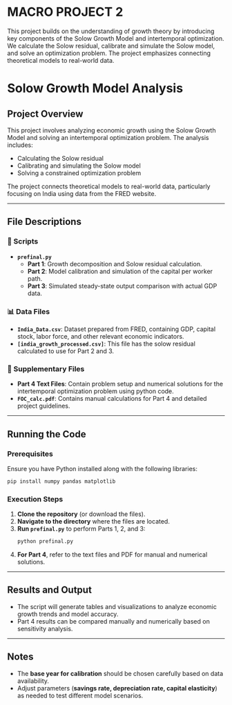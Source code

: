 # MACRO PROJECT 2
This project builds on the  understanding of growth theory by introducing key components  of the Solow Growth Model and intertemporal optimization. We  calculate the Solow  residual, calibrate and simulate the Solow model, and solve an optimization problem. The  project emphasizes connecting theoretical models to real-world data.

# Solow Growth Model Analysis

## Project Overview
This project involves analyzing economic growth using the Solow Growth Model and solving an intertemporal optimization problem. The analysis includes:
- Calculating the Solow residual
- Calibrating and simulating the Solow model
- Solving a constrained optimization problem

The project connects theoretical models to real-world data, particularly focusing on India using data from the FRED website.

---

## File Descriptions

### 📜 Scripts
- **`prefinal.py`**
  - **Part 1**: Growth decomposition and Solow residual calculation.
  - **Part 2**: Model calibration and simulation of the capital per worker path.
  - **Part 3**: Simulated steady-state output comparison with actual GDP data.

### 📊 Data Files
- **`India_Data.csv`**: Dataset prepared from FRED, containing GDP, capital stock, labor force, and other relevant economic indicators.
- **`[india_growth_processed.csv]`**: This file has the solow residual calculated to use for Part 2 and 3.

### 📄 Supplementary Files
- **Part 4 Text Files**: Contain problem setup and numerical solutions for the intertemporal optimization problem using python code.
- **`FOC_calc.pdf`**: Contains manual calculations for Part 4 and detailed project guidelines.

---

## Running the Code

### Prerequisites
Ensure you have Python installed along with the following libraries:
```bash
pip install numpy pandas matplotlib
```

### Execution Steps
1. **Clone the repository** (or download the files).
2. **Navigate to the directory** where the files are located.
3. **Run `prefinal.py`** to perform Parts 1, 2, and 3:
   ```bash
   python prefinal.py
   ```
4. **For Part 4**, refer to the text files and PDF for manual and numerical solutions.

---

##  Results and Output
- The script will generate tables and visualizations to analyze economic growth trends and model accuracy.
- Part 4 results can be compared manually and numerically based on sensitivity analysis.

---

##  Notes
- The **base year for calibration** should be chosen carefully based on data availability.
- Adjust parameters (**savings rate, depreciation rate, capital elasticity**) as needed to test different model scenarios.








